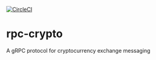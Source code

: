 [![CircleCI](https://circleci.com/gh/CjS77/rpc-crypto/tree/master.svg?style=svg)](https://circleci.com/gh/CjS77/rpc-crypto/tree/master)

# rpc-crypto
A gRPC protocol for cryptocurrency exchange messaging
